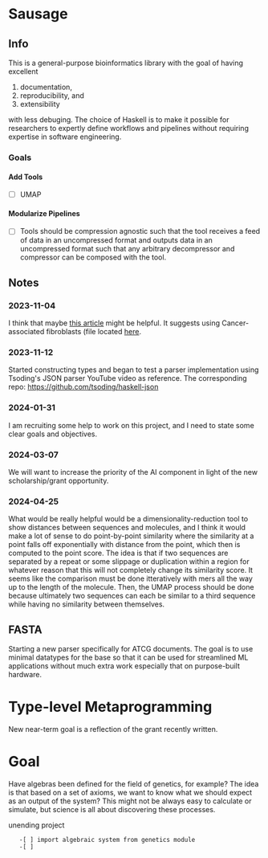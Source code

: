 # Sausage

## Info

This is a general-purpose bioinformatics library with the goal of having excellent

 1. documentation,
 2. reproducibility, and
 3. extensibility

with less debuging. The choice of Haskell is to make it possible for
researchers to expertly define workflows and pipelines without
requiring expertise in software engineering.

### Goals
#### Add Tools
 - [ ] UMAP
 
#### Modularize Pipelines
 - [ ] Tools should be compression agnostic such that the tool
       receives a feed of data in an uncompressed format and outputs
       data in an uncompressed format such that any arbitrary
       decompressor and compressor can be composed with the tool.

## Notes
### 2023-11-04
I think that maybe [this article](
https://towardsdatascience.com/how-to-program-umap-from-scratch-e6eff67f55fe#:~:text=As%20a%20test%20data%20set%2C,dimensions%20of%20the%20data%20set
) might be helpful. It suggests using Cancer-associated fibroblasts
(file located [here](
https://www.nature.com/articles/s41467-018-07582-3 ).

### 2023-11-12
Started constructing types and began to test a parser implementation
using Tsoding's JSON parser YouTube video as reference.
The corresponding repo: https://github.com/tsoding/haskell-json

### 2024-01-31
I am recruiting some help to work on this project, and I need to state
some clear goals and objectives.

### 2024-03-07
We will want to increase the priority of the AI component in light of the
new scholarship/grant opportunity.

### 2024-04-25
What would be really helpful would be a dimensionality-reduction tool
to show distances between sequences and molecules, and I think it
would make a lot of sense to do point-by-point similarity where the
similarity at a point falls off exponentially with distance from the
point, which then is computed to the point score. The idea is that if
two sequences are separated by a repeat or some slippage or
duplication within a region for whatever reason that this will not
completely change its similarity score. It seems like the comparison
must be done itteratively with mers all the way up to the length of
the molecule. Then, the UMAP process should be done because ultimately
two sequences can each be similar to a third sequence while having no
similarity between themselves.

## FASTA
Starting a new parser specifically for ATCG documents. The goal is to 
use minimal datatypes for the base so  that it can be used for streamlined
ML applications without much extra work especially that on purpose-built
hardware.

# Type-level Metaprogramming
New near-term goal is a reflection of the grant recently written.

# Goal
Have algebras been defined for the field of genetics, for example?
The idea is that based on a set of axioms, we want to know what we
should expect as an output of the system? This might not be always
easy to calculate or simulate, but science is all about discovering
these processes.

unending project

       -[ ] import algebraic system from genetics module
       -[ ] 